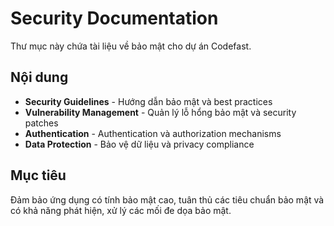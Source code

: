 # Security Documentation

Thư mục này chứa tài liệu về bảo mật cho dự án Codefast.

## Nội dung

- **Security Guidelines** - Hướng dẫn bảo mật và best practices
- **Vulnerability Management** - Quản lý lỗ hổng bảo mật và security patches
- **Authentication** - Authentication và authorization mechanisms
- **Data Protection** - Bảo vệ dữ liệu và privacy compliance

## Mục tiêu

Đảm bảo ứng dụng có tính bảo mật cao, tuân thủ các tiêu chuẩn bảo mật và có khả năng phát hiện, xử lý các mối đe dọa bảo mật.
